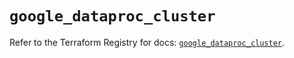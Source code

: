 # `google_dataproc_cluster`

Refer to the Terraform Registry for docs: [`google_dataproc_cluster`](https://registry.terraform.io/providers/hashicorp/google/6.1.0/docs/resources/dataproc_cluster).
